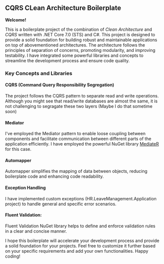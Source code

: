 ## CQRS CLean Architecture Boilerplate

__Welcome!__

This is a boilerplate project of the combination of _Clean Architecture_ and _CQRS_ written with .NET Core 7.0 (STS) and C#. This project is designed to provide a solid foundation for building robust and maintainable applications on top of abovementioned architectures. The architecture follows the principles of separation of concerns, promoting modularity, and improving testability. I have integrated some powerful libraries and concepts to streamline the development process and ensure code quality.

### Key Concepts and Libraries

#### CQRS (Command Query Responsibility Segregation)
The project follows the CQRS pattern to separate read and write operations. Although you might see that read/write databases are almost the same, it is not challenging to segragate these two layers (Maybe I do that sometime soon)

#### Mediator
I've employed the Mediator pattern to enable loose coupling between components and facilitate communication between different parts of the application efficiently. I have employed the powerful NuGet library [MediateR](https://github.com/longjp/mediateR) for this case.

#### Automapper
Automapper simplifies the mapping of data between objects, reducing boilerplate code and enhancing code readability.

#### Exception Handling
I have implemented custom exceptions (HR.LeaveManagement.Application project) to handle general and specific error scenarios.

#### Fluent Validation: 
Fluent Validation NuGet library helps to define and enforce validation rules in a clear and concise manner.

I hope this boilerplate will accelerate your development process and provide a solid foundation for your projects. Feel free to customize it further based on your specific requirements and add your own functionalities. Happy coding!